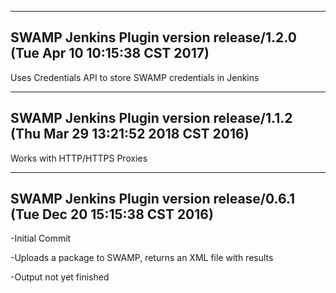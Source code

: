 ----------------------------
SWAMP Jenkins Plugin version release/1.2.0 (Tue Apr 10 10:15:38 CST 2017)
----------------------------
Uses Credentials API to store SWAMP credentials in Jenkins

----------------------------
SWAMP Jenkins Plugin version release/1.1.2 (Thu Mar 29 13:21:52 2018 CST 2016)
----------------------------
Works with HTTP/HTTPS Proxies

----------------------------
SWAMP Jenkins Plugin version release/0.6.1 (Tue Dec 20 15:15:38 CST 2016)
----------------------------
-Initial Commit

-Uploads a package to SWAMP, returns an XML file with results

-Output not yet finished

